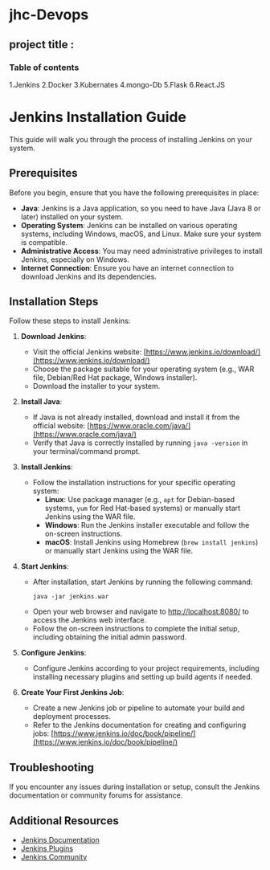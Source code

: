 # jhc-Devops

## project title :






### Table of contents
1.Jenkins
2.Docker
3.Kubernates
4.mongo-Db
5.Flask
6.React.JS
###



# Jenkins Installation Guide

This guide will walk you through the process of installing Jenkins on your system.

## Prerequisites

Before you begin, ensure that you have the following prerequisites in place:

- **Java**: Jenkins is a Java application, so you need to have Java (Java 8 or later) installed on your system.
- **Operating System**: Jenkins can be installed on various operating systems, including Windows, macOS, and Linux. Make sure your system is compatible.
- **Administrative Access**: You may need administrative privileges to install Jenkins, especially on Windows.
- **Internet Connection**: Ensure you have an internet connection to download Jenkins and its dependencies.

## Installation Steps

Follow these steps to install Jenkins:

1. **Download Jenkins**:

   - Visit the official Jenkins website: [https://www.jenkins.io/download/](https://www.jenkins.io/download/)
   - Choose the package suitable for your operating system (e.g., WAR file, Debian/Red Hat package, Windows installer).
   - Download the installer to your system.

2. **Install Java**:

   - If Java is not already installed, download and install it from the official website: [https://www.oracle.com/java/](https://www.oracle.com/java/)
   - Verify that Java is correctly installed by running `java -version` in your terminal/command prompt.

3. **Install Jenkins**:

   - Follow the installation instructions for your specific operating system:
     - **Linux**: Use package manager (e.g., `apt` for Debian-based systems, `yum` for Red Hat-based systems) or manually start Jenkins using the WAR file.
     - **Windows**: Run the Jenkins installer executable and follow the on-screen instructions.
     - **macOS**: Install Jenkins using Homebrew (`brew install jenkins`) or manually start Jenkins using the WAR file.

4. **Start Jenkins**:

   - After installation, start Jenkins by running the following command:
     ```
     java -jar jenkins.war
     ```
   - Open your web browser and navigate to [http://localhost:8080/](http://localhost:8080/) to access the Jenkins web interface.
   - Follow the on-screen instructions to complete the initial setup, including obtaining the initial admin password.

5. **Configure Jenkins**:

   - Configure Jenkins according to your project requirements, including installing necessary plugins and setting up build agents if needed.

6. **Create Your First Jenkins Job**:

   - Create a new Jenkins job or pipeline to automate your build and deployment processes.
   - Refer to the Jenkins documentation for creating and configuring jobs: [https://www.jenkins.io/doc/book/pipeline/](https://www.jenkins.io/doc/book/pipeline/)

## Troubleshooting

If you encounter any issues during installation or setup, consult the Jenkins documentation or community forums for assistance.

## Additional Resources

- [Jenkins Documentation](https://www.jenkins.io/doc/)
- [Jenkins Plugins](https://plugins.jenkins.io/)
- [Jenkins Community](https://www.jenkins.io/community/)



